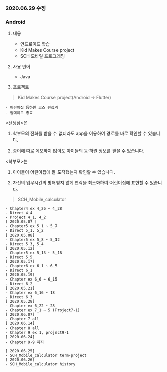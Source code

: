 ### 2020.06.29 수정

### Android

1. 내용
    
    - 안드로이드 학습
    - Kid Makes Course project
    - SCH 모바일 프로그래밍

2. 사용 언어

    - Java

3. 프로젝트

> Kid Makes Course project(Android -> Flutter)
    
    - 어린이집 등하원 코스 편집기
    - 업데이트 종료

   <선생님>은 
   1. 학부모의 전화를 받을 수 없더라도 app을 이용하여 경로를 바로 확인할 수 있습니다.

   2. 종이에 따로 메모하지 않아도 아이들의 등·하원 정보를 얻을 수 있습니다.

   <학부모>는 
   1. 아이들이 어린이집에 잘 도착했는지 확인할 수 있습니다.

   2. 자신의 업무시간의 방해받지 않게 연락을 최소화하여 어린이집에 표현할 수 있습니다.

> SCH_Mobile_calculator 

    - Chapter4 ex 4_26 ~ 4_28
    - Direct 4_4
    - Project 4_1, 4_2
    [ 2020.05.07 ]
    - Chapter5 ex 5_1 ~ 5_7
    - Direct 5_1, 5_2
    [ 2020.05.08]
    - Chapter5 ex 5_8 ~ 5_12
    - Direct 5_3, 5_4
    [ 2020.05.12]
    - Chapter5 ex 5_13 ~ 5_18
    - Direct 5_5
    [ 2020.05.17]
    - Chapter6 ex 6_1 ~ 6_5
    - Direct 6_1
    [ 2020.05.19]
    - Chapter ex 6_6 ~ 6_15
    - Direct 6_2
    [ 2020.05.21]
    - Chapter ex 6_16 ~ 18
    - Direct 6_3
    [ 2020.05.28]
    - Chapter ex 6_22 ~ 28
    - Chapter ex 7_1 ~ 5 (Project7-1)
    [ 2020.06.07]
    - Chapter 7 all
    [ 2020.06.14]
    - Chapter 8 all
    - Chapter 9 ex 1, project9-1
    [ 2020.06.24]
    - Chapter 9-9 까지

    [ 2020.06.25]
    - SCH_Mobile_calculator term-project
    [ 2020.06.26]
    - SCH_Mobile_calculator history